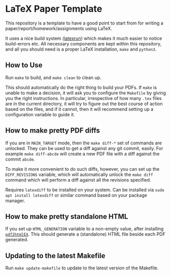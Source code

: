 # LaTeX Paper Template

This repository is a template to have a good point to start from for
writing a paper/report/homework/assignments using LaTeX.

It uses a nice build system
([latexrun](https://github.com/aclements/latexrun)) which makes it
much easier to notice build-errors etc. All necessary components are
kept within this repository, and all you should need is a proper LaTeX
installation, `make` and `python3`.

## How to Use

Run `make` to build, and `make clean` to clean up.

This should automatically do the right thing to build your PDFs. If
`make` is unable to make a decision, it will ask you to configure the
`Makefile` by giving you the right instructions. In particular,
irrespective of how many `.tex` files are in the current directory, it
will try to figure out the best course of action based on the files,
and if it cannot, then it will recommend setting up a configuration
variable to guide it.

## How to make pretty PDF diffs

If you are in `MAIN_TARGET` mode, then the `make diff-*` set of
commands are unlocked. They can be used to get a diff against any git
commit, easily. For example `make diff-abcde` will create a new PDF
file with a diff against the commit `abcde`.

To make it more convenient to do such diffs, however, you can set up
the `DIFF_REVISIONS` variable, which will automatically unlock the
`make diff` command which will perform a diff against all the
revisions specified.

Requires `latexdiff` to be installed on your system. Can be installed
via `sudo apt install latexdiff` or similar command based on your
package manager.

## How to make pretty standalone HTML

If you set up `HTML_GENERATION` variable to a non-empty value, after
installing
[`pdf2htmlEX`](https://coolwanglu.github.io/pdf2htmlEX/). This should
generate a (standalone) HTML file beside each PDF generated.

## Updating to the latest Makefile

Run `make update-makefile` to update to the latest version of the 
Makefile.
